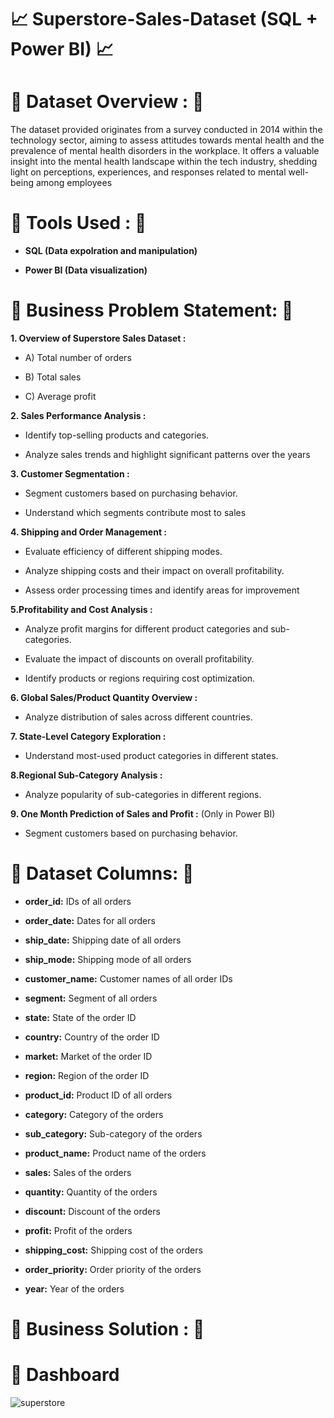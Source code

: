 # :chart_with_upwards_trend: **Superstore-Sales-Dataset (SQL + Power BI)** :chart_with_upwards_trend:


# :green_book: **Dataset Overview :** :green_book:

The dataset provided originates from a survey conducted in 2014 within the technology sector, aiming to assess attitudes towards mental health and the prevalence of mental health disorders in the workplace. It offers a valuable insight into the mental health landscape within the tech industry, shedding light on perceptions, experiences, and responses related to mental well-being among employees



# :green_book:  **Tools Used :** :green_book:

 - **SQL (Data expolration and manipulation)**

 - **Power BI (Data visualization)**


# :green_book:  Business Problem Statement:  :green_book:


**1. Overview of Superstore Sales Dataset :**

 -  A) Total number of orders


 - B) Total sales


 - C) Average profit


**2. Sales Performance Analysis :**

 - Identify top-selling products and categories.

 - Analyze sales trends and highlight significant patterns over the years


**3. Customer Segmentation :**

 - Segment customers based on purchasing behavior.


 - Understand which segments contribute most to sales


**4. Shipping and Order Management :**


 - Evaluate efficiency of different shipping modes.


 - Analyze shipping costs and their impact on overall profitability.


 - Assess order processing times and identify areas for improvement


**5.Profitability and Cost Analysis :**


 - Analyze profit margins for different product categories and sub-categories.


 - Evaluate the impact of discounts on overall profitability.


 - Identify products or regions requiring cost optimization.



**6. Global Sales/Product Quantity Overview :**


 - Analyze distribution of sales across different countries.


**7. State-Level Category Exploration :**


 - Understand most-used product categories in different states.



**8.Regional Sub-Category Analysis :**


 - Analyze popularity of sub-categories in different regions.



**9. One Month Prediction of Sales and Profit :** (Only in Power BI)


 - Segment customers based on purchasing behavior.


# :green_book: Dataset Columns: :green_book:


 - **order_id:** IDs of all orders


 - **order_date:** Dates for all orders


 - **ship_date:** Shipping date of all orders


 - **ship_mode:** Shipping mode of all orders


 - **customer_name:** Customer names of all order IDs


 - **segment:** Segment of all orders


 - **state:** State of the order ID


 - **country:** Country of the order ID


 - **market:** Market of the order ID


 - **region:** Region of the order ID


 - **product_id:** Product ID of all orders


 - **category:** Category of the orders


 - **sub_category:** Sub-category of the orders


 - **product_name:** Product name of the orders


 - **sales:** Sales of the orders


 - **quantity:** Quantity of the orders


 - **discount:** Discount of the orders


 - **profit:** Profit of the orders


 - **shipping_cost:** Shipping cost of the orders


 - **order_priority:** Order priority of the orders


 - **year:** Year of the orders



# :green_book:  **Business Solution :**  :green_book:


# :key: Dashboard 

![superstore ](https://github.com/Sumit-Baviskar/SQl-Amazon-sales/assets/153518735/f560e20d-659f-435f-ae0d-c098e7dc84eb)



